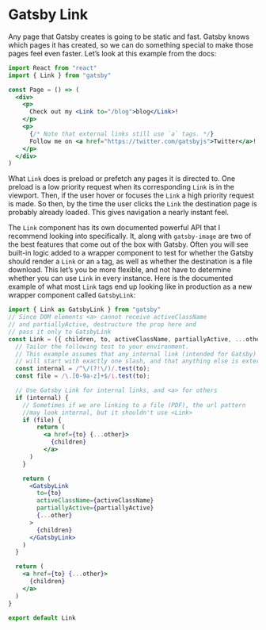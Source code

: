 # Gatsby Link

Any page that Gatsby creates is going to be static and fast. Gatsby knows which pages it has created, so we can do something special to make those pages feel even faster. Let’s look at this example from the docs:

```jsx
import React from "react"
import { Link } from "gatsby"

const Page = () => (
  <div>
    <p>
      Check out my <Link to="/blog">blog</Link>!
    </p>
    <p>
      {/* Note that external links still use `a` tags. */}
      Follow me on <a href="https://twitter.com/gatsbyjs">Twitter</a>!
    </p>
  </div>
)
```

What `Link` does is preload or prefetch any pages it is directed to. One preload is a low priority request when its corresponding `Link` is in the viewport. Then, if the user hover or focuses the `Link` a high priority request is made. So then, by the time the user clicks the `Link` the destination page is probably already loaded. This gives navigation a nearly instant feel.

The `Link` component has its own documented powerful API that I recommend looking into specifically. It, along with `gatsby-image` are two of the best features that come out of the box with Gatsby. Often you will see built-in logic added to a wrapper component to test for whether the Gatsby should render a `Link` or an `a` tag, as well as whether the destination is a file download. This let’s you be more flexible, and not have to determine whether you can use `Link` in every instance. Here is the documented example of what most `Link` tags end up looking like in production as a new wrapper component called `GatsbyLink`:

```jsx
import { Link as GatsbyLink } from "gatsby"
// Since DOM elements <a> cannot receive activeClassName
// and partiallyActive, destructure the prop here and
// pass it only to GatsbyLink
const Link = ({ children, to, activeClassName, partiallyActive, ...other }) => {
  // Tailor the following test to your environment.
  // This example assumes that any internal link (intended for Gatsby)
  // will start with exactly one slash, and that anything else is external.
  const internal = /^\/(?!\/)/.test(to);
  const file = /\.[0-9a-z]+$/i.test(to);

  // Use Gatsby Link for internal links, and <a> for others
  if (internal) {
    // Sometimes if we are linking to a file (PDF), the url pattern
    //may look internal, but it shouldn't use <Link>
    if (file) {
        return (
          <a href={to} {...other}>
            {children}
          </a>
      )
    }

    return (
      <GatsbyLink
        to={to}
        activeClassName={activeClassName}
        partiallyActive={partiallyActive}
        {...other}
      >
        {children}
      </GatsbyLink>
    )
  }

  return (
    <a href={to} {...other}>
      {children}
    </a>
  )
}

export default Link
```

